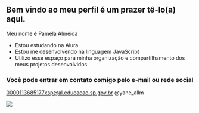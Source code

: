 ## Bem vindo ao meu perfil é um prazer tê-lo(a) aqui.

Meu nome é Pamela Almeida

- Estou estudando na Alura
- Estou me desenvolvendo na linguagem JavaScript
- Utilizo esse espaço para minha organização e compartilhamento dos meus projetos desenvolvidos

### Você pode entrar em contato comigo pelo e-mail ou rede social

0000113685177xsp@al.educacao.sp.gov.br
@yane_allm

![](https://media1.tenor.com/m/4uKKrj5fSPAAAAAC/hello-anxiety.gif)

